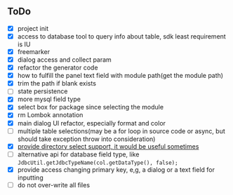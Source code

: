 ## ToDo

- [X] project init
- [X] access to database tool to query info about table, sdk least requirement is IU
- [X] freemarker
- [X] dialog access and collect param
- [X] refactor the generator code
- [X] how to fulfill the panel text field with module path(get the module path)
- [X] trim the path if blank exists
- [ ] state persistence
- [X] more mysql field type
- [X] select box for package since selecting the module
- [X] rm Lombok annotation
- [X] main dialog UI refactor, especially format and color
- [ ] multiple table selections(may be a for loop in source code or async, but should take exception throw into consideration)
- [X] [provide directory select support, it would be useful sometimes](./doc/img/2023-11-21_10-45-12.png)
- [ ] alternative api for database field type, like `JdbcUtil.getJdbcTypeName(col.getDataType(), false);`
- [X] provide access changing primary key, e,g, a dialog or a text field for inputting
- [ ] do not over-write all files